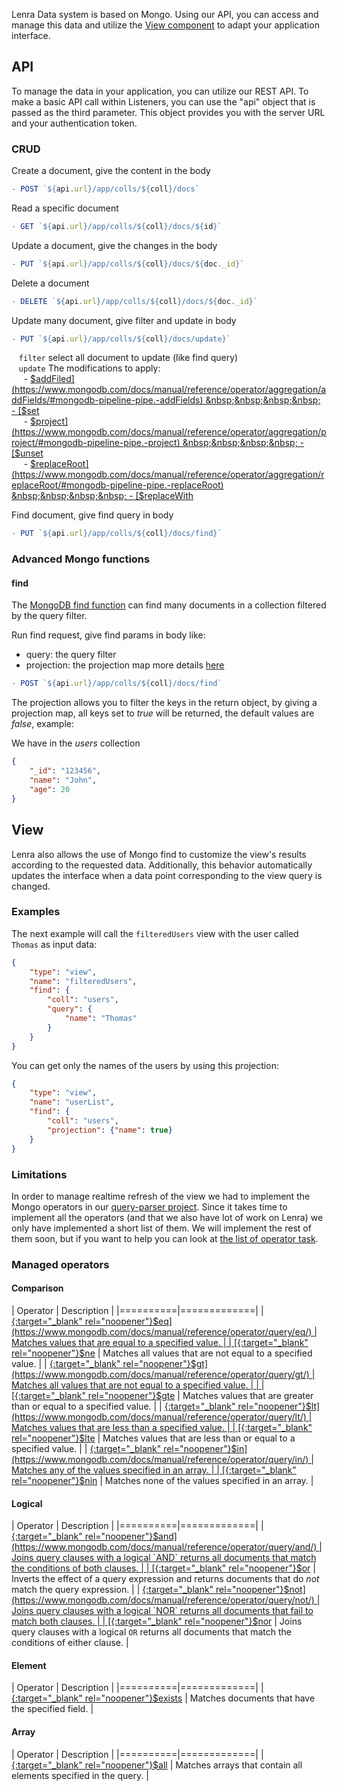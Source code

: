 Lenra Data system is based on Mongo.
Using our API, you can access and manage this data and utilize the [View component](/references/components-api/components/view.html) to adapt your application interface.

## API

To manage the data in your application, you can utilize our REST API.
To make a basic API call within Listeners, you can use the "api" object that is passed as the third parameter. This object provides you with the server URL and your authentication token.

### CRUD

Create a document, give the content in the body

```js
- POST `${api.url}/app/colls/${coll}/docs`
```

Read a specific document
```js
- GET `${api.url}/app/colls/${coll}/docs/${id}`
```

Update a document, give the changes in the body
```js
- PUT `${api.url}/app/colls/${coll}/docs/${doc._id}`
```

Delete a document
```js
- DELETE `${api.url}/app/colls/${coll}/docs/${doc._id}`
```

Update many document, give filter and update in body
```js
- PUT `${api.url}/app/colls/${coll}/docs/update}`
```

&nbsp;&nbsp; `filter` select all document to update (like find query)  
&nbsp;&nbsp; `update` The modifications to apply:  
&nbsp;&nbsp;&nbsp;&nbsp;  - [$addFiled](https://www.mongodb.com/docs/manual/reference/operator/aggregation/addFields/#mongodb-pipeline-pipe.-addFields)  
&nbsp;&nbsp;&nbsp;&nbsp;  - [$set](https://www.mongodb.com/docs/manual/reference/operator/aggregation/set/#mongodb-pipeline-pipe.-set)  
&nbsp;&nbsp;&nbsp;&nbsp;  - [$project](https://www.mongodb.com/docs/manual/reference/operator/aggregation/project/#mongodb-pipeline-pipe.-project)  
&nbsp;&nbsp;&nbsp;&nbsp;  - [$unset](https://www.mongodb.com/docs/manual/reference/operator/aggregation/unset/#mongodb-pipeline-pipe.-unset)  
&nbsp;&nbsp;&nbsp;&nbsp;  - [$replaceRoot](https://www.mongodb.com/docs/manual/reference/operator/aggregation/replaceRoot/#mongodb-pipeline-pipe.-replaceRoot)  
&nbsp;&nbsp;&nbsp;&nbsp;  - [$replaceWith](https://www.mongodb.com/docs/manual/reference/operator/aggregation/replaceWith/#mongodb-pipeline-pipe.-replaceWith)

Find document, give find query in body
```js
- PUT `${api.url}/app/colls/${coll}/docs/find}`
```

### Advanced Mongo functions


#### find

The [MongoDB find function](https://www.mongodb.com/docs/manual/reference/method/db.collection.find/) can find many documents in a collection filtered by the query filter.

Run find request, give find params in body like:
  - query: the query filter
  - projection: the projection map more details [here](#apiProjection)

```js
- POST `${api.url}/app/colls/${coll}/docs/find` 
```

The projection allows you to filter the keys in the return object, by giving a projection map, all keys set to *true* will be returned, the default values are *false*, example:

We have in the *users* collection 

```json
{
    "_id": "123456",
    "name": "John",
    "age": 20
}
```

## View

Lenra also allows the use of Mongo find to customize the view's results according to the requested data.
Additionally, this behavior automatically updates the interface when a data point corresponding to the view query is changed.
### Examples

The next example will call the `filteredUsers` view with the user called `Thomas` as input data:

```json
{
    "type": "view",
    "name": "filteredUsers",
    "find": {
        "coll": "users",
        "query": {
            "name": "Thomas"
        }
    }
}
```

You can get only the names of the users by using this projection:

```json
{
    "type": "view",
    "name": "userList",
    "find": {
        "coll": "users",
        "projection": {"name": true}
    }
}
```

### Limitations

In order to manage realtime refresh of the view we had to implement the Mongo operators in our [query-parser project](https://github.com/lenra-io/query-parser).
Since it takes time to implement all the operators (and that we also have lot of work on Lenra) we only have implemented a short list of them.
We will implement the rest of them soon, but if you want to help you can look at [the list of operator task](https://github.com/lenra-io/query-parser/issues?q=is%3Aissue+is%3Aopen+label%3A%22good+first+issue%22+operator).

### Managed operators

<!-- Get the groups and description from Mongo doc: https://www.mongodb.com/docs/manual/reference/operator/query/ -->

#### Comparison

| Operator | Description |
|==========|=============|
| [{:target="_blank" rel="noopener"}$eq](https://www.mongodb.com/docs/manual/reference/operator/query/eq/)     | Matches values that are equal to a specified value. |
| [{:target="_blank" rel="noopener"}$ne](https://www.mongodb.com/docs/manual/reference/operator/query/ne/)     | Matches all values that are not equal to a specified value. |
| [{:target="_blank" rel="noopener"}$gt](https://www.mongodb.com/docs/manual/reference/operator/query/gt/)     | Matches all values that are not equal to a specified value. |
 |
| [{:target="_blank" rel="noopener"}$gte](https://www.mongodb.com/docs/manual/reference/operator/query/gte/)   | Matches values that are greater than or equal to a specified value. |
| [{:target="_blank" rel="noopener"}$lt](https://www.mongodb.com/docs/manual/reference/operator/query/lt/)     | Matches values that are less than a specified value. |
| [{:target="_blank" rel="noopener"}$lte](https://www.mongodb.com/docs/manual/reference/operator/query/lte/)   | Matches values that are less than or equal to a specified value. |
| [{:target="_blank" rel="noopener"}$in](https://www.mongodb.com/docs/manual/reference/operator/query/in/)     | Matches any of the values specified in an array. | 
| [{:target="_blank" rel="noopener"}$nin](https://www.mongodb.com/docs/manual/reference/operator/query/nin/)   | Matches none of the values specified in an array. |

#### Logical

| Operator | Description |
|==========|=============|
| [{:target="_blank" rel="noopener"}$and](https://www.mongodb.com/docs/manual/reference/operator/query/and/)   | Joins query clauses with a logical `AND` returns all documents that match the conditions of both clauses. |
| [{:target="_blank" rel="noopener"}$or](https://www.mongodb.com/docs/manual/reference/operator/query/or/)     | Inverts the effect of a query expression and returns documents that do *not* match the query expression. |
| [{:target="_blank" rel="noopener"}$not](https://www.mongodb.com/docs/manual/reference/operator/query/not/)   | Joins query clauses with a logical `NOR` returns all documents that fail to match both clauses. |
| [{:target="_blank" rel="noopener"}$nor](https://www.mongodb.com/docs/manual/reference/operator/query/nor/)   | Joins query clauses with a logical `OR` returns all documents that match the conditions of either clause. |

#### Element

| Operator | Description |
|==========|=============|
| [{:target="_blank" rel="noopener"}$exists](https://www.mongodb.com/docs/manual/reference/operator/query/exists/) | Matches documents that have the specified field. |

#### Array

| Operator | Description |
|==========|=============|
| [{:target="_blank" rel="noopener"}$all](https://www.mongodb.com/docs/manual/reference/operator/query/all/)    | Matches arrays that contain all elements specified in the query. |
